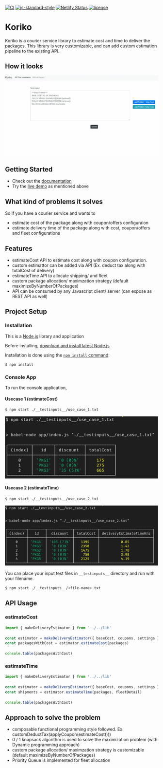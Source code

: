 
[![CI](https://img.shields.io/github/workflow/status/rahmancam/koriko/Koriko%20CI?label=tests)](https://github.com/rahmancam/koriko/actions)
[![js-standard-style](https://img.shields.io/badge/code%20style-standard-brightgreen.svg)](http://standardjs.com)
[![Netlify Status](https://api.netlify.com/api/v1/badges/7d060efd-872d-4984-8f41-1f512d325f6b/deploy-status)](https://app.netlify.com/sites/koriko/deploys)
[![license](https://img.shields.io/github/license/rahmancam/koriko)](https://github.com/rahmancam/koriko/blob/main/LICENSE)

# Koriko

Koriko is a courier service library to estimate cost and time to deliver the packages. This library is very customizable, and can add custom estimation pipeline to the existing API.

## How it looks

<img src='./static/img/koriko-web-demo.gif'>

## Getting Started

- Check out the <a href="https://rahmancam.github.io/koriko/" target="_blank">documentation</a>
- Try the <a href="https://koriko.netlify.app" target="_blank">live demo</a> as mentioned above

## What kind of problems it solves

So if you have a courier service and wants to

* estimate cost of the package along with coupon/offers configuraion
* estimate delivery time of the package along with cost, coupon/offers and fleet configurations

## Features

* estimateCost API to estimate cost along with coupon configuration.
* custom estimattor can be added via API (Ex. deduct tax along with totalCost of delivery)
* estimateTime API to allocate shipping/ and fleet
* custom package allocation/ maximzation strategy (default maximizeByNumberOfPackages)
* API can be consumed by any Javascript client/ server (can expose as REST API as well)

## Project Setup

### Installation

This is a [Node.js](https://nodejs.org/en/) library and application

Before installing, [download and install latest Node.js](https://nodejs.org/en/download/).

Installation is done using the
[`npm install` command](https://docs.npmjs.com/getting-started/installing-npm-packages-locally):

```bash
$ npm install
```

### Console App

To run the console application,

#### Usecase 1 (estimateCost)
```bash
$ npm start ./__testinputs__/use_case_1.txt
```
<img src='./static/img/usecase_1_console.png'>

#### Usecase 2 (estimateTime)
```bash
$ npm start ./__testinputs__/use_case_2.txt
```
<img src='./static/img/usecase_2_console.png'>

You can place your input test files in `__testinputs__` directory and run with your filename.

```bash
$ npm start ./__testinputs__/<file-name>.txt
```

## API Usage

### estimateCost

```js
import { makeDeliveryEstimator } from '../../lib'

const estimator = makeDeliveryEstimator({ baseCost, coupons, settings })
const packagesWithCost = estimator.estimateCost(packages)

console.table(packagesWithCost)

```
### estimateTime

```js
import { makeDeliveryEstimator } from '../../lib'

const estimator = makeDeliveryEstimator({ baseCost, coupons, settings })
const shipments = estimator.estimateTime(packages, fleetDetail)

console.table(packagesWithCost)

```
## Approach to solve the problem
* composable functional programming style followed. Ex. customDeductTax(applyCoupon(estimateCost()))
* 0 / 1 knapsack algorithm is used to solve the maximization problem (with Dynamic programming approach) 
* custom package allocation/ maximzation strategy is customizable (default maximizeByNumberOfPackages)
* Priority Queue is implemented for fleet allocation